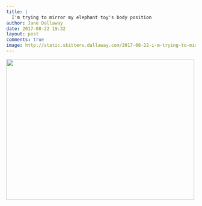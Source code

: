```yaml
---
title: |
  I'm trying to mirror my elephant toy's body position
author: Jane Dallaway
date: 2017-08-22 19:32
layout: post
comments: true
image: http://static.skitters.dallaway.com/2017-08-22-i-m-trying-to-mirror-my-elephant-toy-s-body-position-thumb-1-IMG-8733.JPG
---
```


<div>
        <a href="http://static.skitters.dallaway.com/2017-08-22-i-m-trying-to-mirror-my-elephant-toy-s-body-position-fullsize-1-IMG-8733.JPG">
          <img src="http://static.skitters.dallaway.com/2017-08-22-i-m-trying-to-mirror-my-elephant-toy-s-body-position-thumb-1-IMG-8733.JPG" width="500" height="375"/>
        </a>
      </div>


  
      
